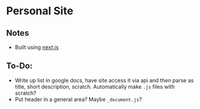# Personal Site

## Notes
* Built using [next.js](https://nextjs.org/)

## To-Do:
* Write up list in google docs, have site access it via api and then parse as title, short description, scratch. Automatically make `.js` files with scratch?
* Put header in a general area? Maybe `_document.js`?